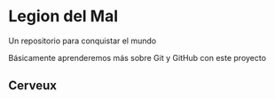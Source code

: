 # Legion del Mal
Un repositorio para conquistar el mundo

Básicamente aprenderemos más sobre Git y GitHub con este proyecto


## Cerveux